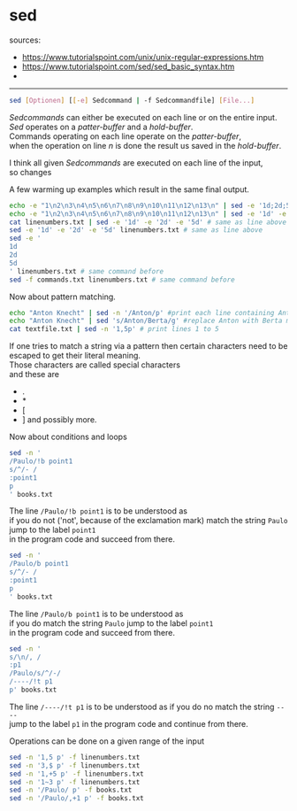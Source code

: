 # sed

sources:

+ <https://www.tutorialspoint.com/unix/unix-regular-expressions.htm>
+ <https://www.tutorialspoint.com/sed/sed_basic_syntax.htm>
+

---

```bash
sed [Optionen] [[-e] Sedcommand | -f Sedcommandfile] [File...]
```

*Sedcommands* can either be executed on each line or on the entire input.  
*Sed* operates on a *patter-buffer* and a *hold-buffer*.  
Commands operating on each line operate on the *patter-buffer*,  
when the operation on line $n$ is done the result us saved in the *hold-buffer*.  

I think all given *Sedcommands* are executed on each line of the input,  
so changes  

A few warming up examples which  result in the same final output.  

```bash
echo -e "1\n2\n3\n4\n5\n6\n7\n8\n9\n10\n11\n12\n13\n" | sed -e '1d;2d;5d' #deletes lines 1,2 and 5
echo -e "1\n2\n3\n4\n5\n6\n7\n8\n9\n10\n11\n12\n13\n" | sed -e '1d' -e '2d' -e '5d' #deletes lines 1,2 and 5
cat linenumbers.txt | sed -e '1d' -e '2d' -e '5d' # same as line above
sed -e '1d' -e '2d' -e '5d' linenumbers.txt # same as line above
sed -e '
1d
2d
5d
' linenumbers.txt # same command before
sed -f commands.txt linenumbers.txt # same command before
```

Now about pattern matching.  

```bash
echo "Anton Knecht" | sed -n '/Anton/p' #print each line containing Anton
echo "Anton Knecht" | sed 's/Anton/Berta/g' #replace Anton with Berta most the patterne buffer
cat textfile.txt | sed -n '1,5p' # print lines 1 to 5
```

If one tries to match a string via a pattern
then certain characters need to be escaped to get their literal meaning.  
Those characters are called special characters  
and these are

+ .
+ \*
+ [
+ ]
and possibly more.  

Now about conditions and loops  

```bash
sed -n '
/Paulo/!b point1
s/^/- / 
:point1
p
' books.txt
```

The line `/Paulo/!b point1` is to be understood as  
if you do not ('not', because of the exclamation mark) match the string `Paulo` jump to the label `point1`  
in the program code and succeed from there.  

```bash
sed -n '
/Paulo/b point1
s/^/- / 
:point1
p
' books.txt
```

The line `/Paulo/b point1` is to be understood as  
if you do match the string `Paulo` jump to the label `point1`  
in the program code and succeed from there.  

```bash
sed -n ' 
s/\n/, / 
:p1 
/Paulo/s/^/-/ 
/----/!t p1 
p' books.txt 
```

The line `/----/!t p1` is to be understood as
if you do no match the string `----`  
jump to the label `p1` in the program code and continue from there.

Operations can be done on a given range of the input

```bash
sed -n '1,5 p' -f linenumbers.txt
sed -n '3,$ p' -f linenumbers.txt
sed -n '1,+5 p' -f linenumbers.txt
sed -n '1~3 p' -f linenumbers.txt
sed -n '/Paulo/ p' -f books.txt
sed -n '/Paulo/,+1 p' -f books.txt
```
